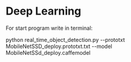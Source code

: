 # Deep Learning

For start program write in terminal:

python real_time_object_detection.py --prototxt MobileNetSSD_deploy.prototxt.txt --model MobileNetSSd_deploy.caffemodel
